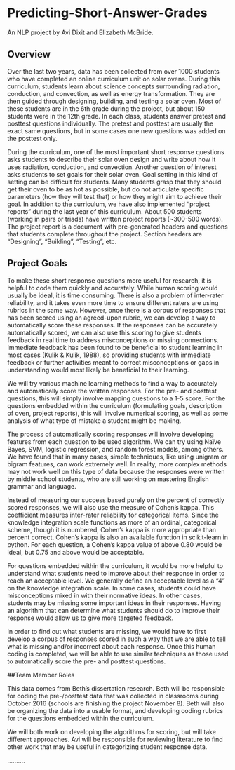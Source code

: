 # Predicting-Short-Answer-Grades

An NLP project by Avi Dixit and Elizabeth McBride.

## Overview

Over the last two years, data has been collected from over 1000 students who have completed an online curriculum unit on solar ovens. During this curriculum, students learn about science concepts surrounding radiation, conduction, and convection, as well as energy transformation. They are then guided through designing, building, and testing a solar oven. Most of these students are in the 6th grade during the project, but about 150 students were in the 12th grade. In each class, students answer pretest and posttest questions individually. The pretest and posttest are usually the exact same questions, but in some cases one new questions was added on the posttest only.

During the curriculum, one of the most important short response questions asks students to describe their solar oven design and write about how it uses radiation, conduction, and convection. Another question of interest asks students to set goals for their solar oven. Goal setting in this kind of setting can be difficult for students. Many students grasp that they should get their oven to be as hot as possible, but do not articulate specific parameters (how they will test that) or how they might aim to achieve their goal. In addition to the curriculum, we have also implemented “project reports” during the last year of this curriculum. About 500 students (working in pairs or triads) have written project reports (~300-500 words). The project report is a document with pre-generated headers and questions that students complete throughout the project. Section headers are “Designing”, “Building”, “Testing”, etc.

## Project Goals

To make these short response questions more useful for research, it is helpful to code them quickly and accurately. While human scoring would usually be ideal, it is time consuming. There is also a problem of inter-rater reliability, and it takes even more time to ensure different raters are using rubrics in the same way. However, once there is a corpus of responses that has been scored using an agreed-upon rubric, we can develop a way to automatically score these responses. If the responses can be accurately automatically scored, we can also use this scoring to give students feedback in real time to address misconceptions or missing connections. Immediate feedback has been found to be beneficial to student learning in most cases (Kulik & Kulik, 1988), so providing students with immediate feedback or further activities meant to correct misconceptions or gaps in understanding would most likely be beneficial to their learning.

We will try various machine learning methods to find a way to accurately and automatically score the written responses. For the pre- and posttest questions, this will simply involve mapping questions to a 1-5 score. For the questions embedded within the curriculum (formulating goals, description of oven, project reports), this will involve numerical scoring, as well as some analysis of what type of mistake a student might be making.

The process of automatically scoring responses will involve developing features from each question to be used algorithm. We can try using Naïve Bayes, SVM, logistic regression, and random forest models, among others. We have found that in many cases, simple techniques, like using unigram or bigram features, can work extremely well. In reality, more complex methods may not work well on this type of data because the responses were written by middle school students, who are still working on mastering English grammar and language.

Instead of measuring our success based purely on the percent of correctly scored responses, we will also use the measure of Cohen’s kappa. This coefficient measures inter-rater reliability for categorical items. Since the knowledge integration scale functions as more of an ordinal, categorical scheme, though it is numbered, Cohen’s kappa is more appropriate than percent correct. Cohen’s kappa is also an available function in scikit-learn in python. For each question, a Cohen’s kappa value of above 0.80 would be ideal, but 0.75 and above would be acceptable.

For questions embedded within the curriculum, it would be more helpful to understand what students need to improve about their response in order to reach an acceptable level. We generally define an acceptable level as a “4” on the knowledge integration scale. In some cases, students could have misconceptions mixed in with their normative ideas. In other cases, students may be missing some important ideas in their responses. Having an algorithm that can determine what students should do to improve their response would allow us to give more targeted feedback.

In order to find out what students are missing, we would have to first develop a corpus of responses scored in such a way that we are able to tell what is missing and/or incorrect about each response. Once this human coding is completed, we will be able to use similar techniques as those used to automatically score the pre- and posttest questions. 

##Team Member Roles

This data comes from Beth’s dissertation research. Beth will be responsible for coding the pre-/posttest data that was collected in classrooms during October 2016 (schools are finishing the project November 8). Beth will also be organizing the data into a usable format, and developing coding rubrics for the questions embedded within the curriculum. 

We will both work on developing the algorithms for scoring, but will take different approaches. Avi will be responsible for reviewing literature to find other work that may be useful in categorizing student response data.

..........